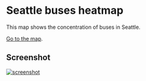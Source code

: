 # Seattle buses heatmap

This map shows the concentration of buses in Seattle.

[Go to the map](http://domoritz.de/seattlebusheatmap).


## Screenshot

[![screenshot](https://raw.github.com/domoritz/seattlebusheatmap/gh-pages/screenshot.png "Seattle bus heatmap")](http://domoritz.github.com/seattlebusheatmap)
